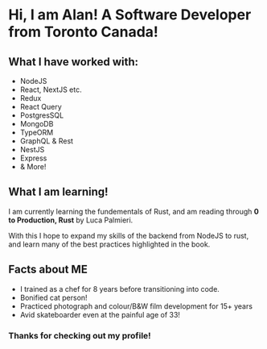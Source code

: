 # Hi, I am Alan! A Software Developer from Toronto Canada!

## What I have worked with:

- NodeJS
- React, NextJS etc.
- Redux
- React Query
- PostgresSQL
- MongoDB
- TypeORM
- GraphQL & Rest
- NestJS
- Express
- & More!

## What I am learning!

I am currently learning the fundementals of Rust, and am reading through **0 to Production, Rust** by Luca Palmieri.

With this I hope to expand my skills of the backend from NodeJS to rust, and learn many of the best practices highlighted in the book.

## Facts about ME

- I trained as a chef for 8 years before transitioning into code.
- Bonified cat person!
- Practiced photograph and colour/B&W film development for 15+ years
- Avid skateboarder even at the painful age of 33!

### Thanks for checking out my profile!



